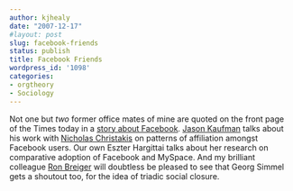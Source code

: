 ```yaml
---
author: kjhealy
date: "2007-12-17"
#layout: post
slug: facebook-friends
status: publish
title: Facebook Friends
wordpress_id: '1098'
categories:
- orgtheory
- Sociology
---
```


Not one but *two* former office mates of mine are quoted on the front page of the Times today in a [story about Facebook](http://www.nytimes.com/2007/12/17/style/17facebook.html?_r=1&hp&oref=slogin). [Jason Kaufman](http://www.wjh.harvard.edu/soc/faculty/kaufman/) talks about his work with [Nicholas Christakis](http://www.wjh.harvard.edu/soc/faculty/christakis/) on patterns of affiliation amongst Facebook users. Our own Eszter Hargittai talks about her research on comparative adoption of Facebook and MySpace. And my brilliant colleague [Ron Breiger](http://www.u.arizona.edu/~breiger/) will doubtless be pleased to see that Georg Simmel gets a shoutout too, for the idea of triadic social closure.
